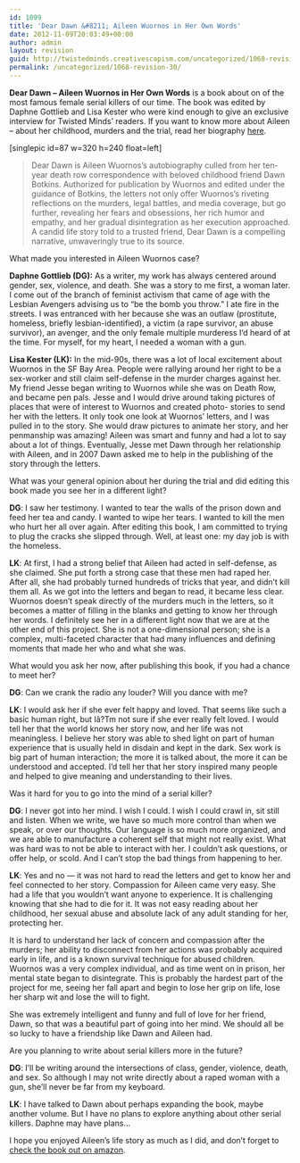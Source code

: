 ```yaml
---
id: 1099
title: 'Dear Dawn &#8211; Aileen Wuornos in Her Own Words'
date: 2012-11-09T20:03:49+00:00
author: admin
layout: revision
guid: http://twistedminds.creativescapism.com/uncategorized/1068-revision-30/
permalink: /uncategorized/1068-revision-30/
---
```

<p class="dropcap-first">
  <strong>Dear Dawn &#8211; Aileen Wuornos in Her Own Words</strong> is a book about on of the most famous female serial killers of our time. The book was edited by Daphne Gottlieb and Lisa Kester who were kind enough to give an exclusive interview for Twisted Minds&#8217; readers. If you want to know more about Aileen &#8211; about her childhood, murders and the trial, read her biography <a href="http://twistedminds.creativescapism.com/most-notorious/aileen-wuornos/" title="Aileen Wuornos' biography">here</a>.
</p>



[singlepic id=87 w=320 h=240 float=left]

> Dear Dawn is Aileen Wuornos&#8217;s autobiography culled from her ten-year death row correspondence with beloved childhood friend Dawn Botkins. Authorized for publication by Wuornos and edited under the guidance of Botkins, the letters not only offer Wuornos&#8217;s riveting reflections on the murders, legal battles, and media coverage, but go further, revealing her fears and obsessions, her rich humor and empathy, and her gradual disintegration as her execution approached. A candid life story told to a trusted friend, Dear Dawn is a compelling narrative, unwaveringly true to its source.

<p class="book-interview">
  What made you interested in Aileen Wuornos case?
</p>

**Daphne Gottlieb (DG):** As a writer, my work has always centered around gender, sex, violence, and death. She was a story to me first, a woman later. I come out of the branch of feminist activism that came of age with the Lesbian Avengers advising us to &#8220;be the bomb you throw.&#8221; I ate fire in the streets. I was entranced with her because she was an outlaw (prostitute, homeless, briefly lesbian-identified), a victim (a rape survivor, an abuse survivor), an avenger, and the only female multiple murderess I&#8217;d heard of at the time. For myself, for my heart, I needed a woman with a gun.

**Lisa Kester (LK):** In the mid-90s, there was a lot of local excitement about Wuornos in the SF Bay Area. People were rallying around her right to be a sex-worker and still claim self-defense in the murder charges against her. My friend Jesse began writing to Wuornos while she was on Death Row, and became pen pals. Jesse and I would drive around taking pictures of places that were of interest to Wuornos and created photo- stories to send her with the letters. It only took one look at Wuornos&#8217; letters, and I was pulled in to the story. She would draw pictures to animate her story, and her penmanship was amazing! Aileen was smart and funny and had a lot to say about a lot of things. Eventually, Jesse met Dawn through her relationship with Aileen, and in 2007 Dawn asked me to help in the publishing of the story through the letters.

<p class="book-interview">
  What was your general opinion about her during the trial and did editing this book made you see her in a different light?
</p>

**DG**: I saw her testimony. I wanted to tear the walls of the prison down and feed her tea and candy. I wanted to wipe her tears. I wanted to kill the men who hurt her all over again. After editing this book, I am committed to trying to plug the cracks she slipped through. Well, at least one: my day job is with the homeless.

**LK**: At first, I had a strong belief that Aileen had acted in self-defense, as she claimed. She put forth a strong case that these men had raped her. After all, she had probably turned hundreds of tricks that year, and didn&#8217;t kill them all. As we got into the letters and began to read, it became less clear. Wuornos doesn&#8217;t speak directly of the murders much in the letters, so it becomes a matter of filling in the blanks and getting to know her through her words. I definitely see her in a different light now that we are at the other end of this project. She is not a one-dimensional person; she is a complex, multi-faceted character that had many influences and defining moments that made her who and what she was.

<p class="book-interview">
  What would you ask her now, after publishing this book, if you had a chance to meet her?
</p>

**DG**: Can we crank the radio any louder? Will you dance with me?

**LK**: I would ask her if she ever felt happy and loved. That seems like such a basic human right, but Iâ?Tm not sure if she ever really felt loved. I would tell her that the world knows her story now, and her life was not meaningless. I believe her story was able to shed light on part of human experience that is usually held in disdain and kept in the dark. Sex work is big part of human interaction; the more it is talked about, the more it can be understood and accepted. I&#8217;d tell her that her story inspired many people and helped to give meaning and understanding to their lives.

<p class="book-interview">
  Was it hard for you to go into the mind of a serial killer?
</p>

**DG**: I never got into her mind. I wish I could. I wish I could crawl in, sit still and listen. When we write, we have so much more control than when we speak, or over our thoughts. Our language is so much more organized, and we are able to manufacture a coherent self that might not really exist. What was hard was to not be able to interact with her. I couldn&#8217;t ask questions, or offer help, or scold. And I can&#8217;t stop the bad things from happening to her.

**LK**: Yes and no &#8212; it was not hard to read the letters and get to know her and feel connected to her story. Compassion for Aileen came very easy. She had a life that you wouldn’t want anyone to experience. It is challenging knowing that she had to die for it. It was not easy reading about her childhood, her sexual abuse and absolute lack of any adult standing for her, protecting her.

It is hard to understand her lack of concern and compassion after the murders; her ability to disconnect from her actions was probably acquired early in life, and is a known survival technique for abused children. Wuornos was a very complex individual, and as time went on in prison, her mental state began to disintegrate. This is probably the hardest part of the project for me, seeing her fall apart and begin to lose her grip on life, lose her sharp wit and lose the will to fight.

She was extremely intelligent and funny and full of love for her friend, Dawn, so that was a beautiful part of going into her mind. We should all be so lucky to have a friendship like Dawn and Aileen had.

<p class="book-interview">
  Are you planning to write about serial killers more in the future?
</p>

**DG**: I&#8217;ll be writing around the intersections of class, gender, violence, death, and sex. So although I may not write directly about a raped woman with a gun, she&#8217;ll never be far from my keyboard.

**LK**: I have talked to Dawn about perhaps expanding the book, maybe another volume. But I have no plans to explore anything about other serial killers. Daphne may have plans…

I hope you enjoyed Aileen&#8217;s life story as much as I did, and don&#8217;t forget to [check the book out on amazon](http://www.amazon.com/Dear-Dawn-Aileen-Wuornos-Words/dp/1593762909/ref=sr_1_10?ie=UTF8&qid=1351940536&sr=8-10&keywords=daphne+gottlieb "Dear Dawn - Aileen Wuornos in Her Own Words").